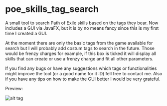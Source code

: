 # poe_skills_tag_search
A small tool to search Path of Exile skills based on the tags they bear. Now includes a GUI via JavaFX, but it is by no means fancy
since this is my first time I created a GUI.

At the moment there are only the basic tags from the game available for search but I will probably add costum tags
to search in the future. Those would be frenzy charges for example, if this box is ticked it will display all skills
that can create or use a frenzy charge and fit all other parameters.

If you find any bugs or have any suggestions which tags or functionalities might improve the tool (or a good name for it :D) fell free to contact me.
Also if you have any tips on how to make the GUI better I would be very grateful.


Preview:

![alt tag](https://cloud.githubusercontent.com/assets/8633145/13217360/2c8e8e20-d962-11e5-90c6-3c83186b7ae5.PNG)